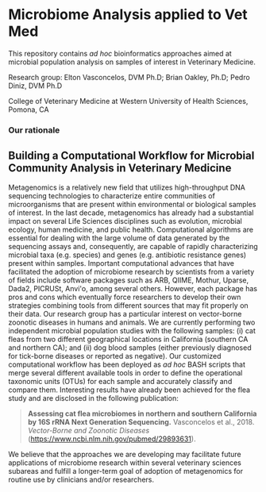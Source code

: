 # Microbiome Analysis applied to Vet Med
This repository contains *ad hoc* bioinformatics approaches aimed at microbial population analysis on samples of interest in Veterinary Medicine.

Research group: Elton Vasconcelos, DVM Ph.D; Brian Oakley, Ph.D; Pedro Diniz, DVM Ph.D

College of Veterinary Medicine at Western University of Health Sciences, Pomona, CA

### Our rationale
## Building a Computational Workflow for Microbial Community Analysis in Veterinary Medicine

Metagenomics is a relatively new field that utilizes high-throughput DNA sequencing
technologies to characterize entire communities of microorganisms that are present within
environmental or biological samples of interest. In the last decade, metagenomics has already
had a substantial impact on several Life Sciences disciplines such as evolution, microbial
ecology, human medicine, and public health. Computational algorithms are essential for dealing
with the large volume of data generated by the sequencing assays and, consequently, are capable
of rapidly characterizing microbial taxa (e.g. species) and genes (e.g. antibiotic resistance genes)
present within samples. Important computational advances that have facilitated the adoption of
microbiome research by scientists from a variety of fields include software packages such as ARB,
QIIME, Mothur, Uparse, Dada2, PICRUSt, Anvi'o, among several others. However, each package has pros and cons which eventually force
researchers to develop their own strategies combining tools from different sources that may fit
properly on their data. Our research group has a particular interest on vector-borne zoonotic
diseases in humans and animals. We are currently performing two independent microbial population
studies with the following samples: (i) cat fleas from two different
geographical locations in California (southern CA and northern CA); and (ii)
dog blood samples (either previously diagnosed for tick-borne diseases or reported as
negative). Our customized computational workflow has been deployed as *ad hoc* BASH
scripts that merge several different available tools in order to define the operational taxonomic units
(OTUs) for each sample and accurately classify and compare them. Interesting results have
already been achieved for the flea study and are disclosed in the following publication: 
>**Assessing cat flea microbiomes in northern and southern California by 16S rRNA Next Generation Sequencing.** Vasconcelos et al., 2018. *Vector-Borne and Zoonotic Diseases* (https://www.ncbi.nlm.nih.gov/pubmed/29893631). 

We believe that the approaches we are developing may facilitate
future applications of microbiome research within several veterinary sciences subareas and
fulfill a longer-term goal of adoption of metagenomics for routine use by clinicians and/or researchers.
